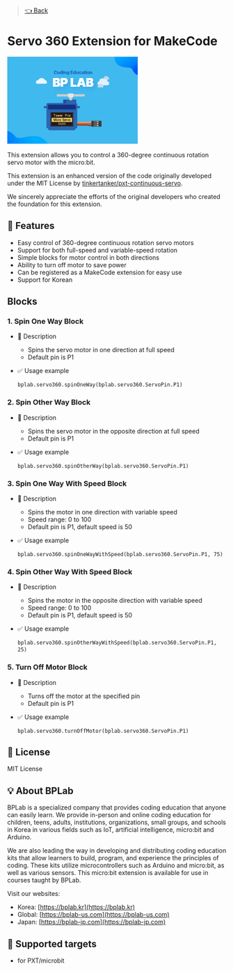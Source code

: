 > [👈 Back](../README.md)

# Servo 360 Extension for MakeCode

![Servo Image](./icon.png)

This extension allows you to control a 360-degree continuous rotation servo motor with the micro:bit.

This extension is an enhanced version of the code originally developed under the MIT License by [tinkertanker/pxt-continuous-servo](https://github.com/tinkertanker/pxt-continuous-servo.git).

We sincerely appreciate the efforts of the original developers who created the foundation for this extension.

## 🚀 Features

- Easy control of 360-degree continuous rotation servo motors
- Support for both full-speed and variable-speed rotation
- Simple blocks for motor control in both directions
- Ability to turn off motor to save power
- Can be registered as a MakeCode extension for easy use
- Support for Korean

## Blocks

### 1. Spin One Way Block

- 🔹 Description

  - Spins the servo motor in one direction at full speed
  - Default pin is P1

- ✅ Usage example

  ```blocks
  bplab.servo360.spinOneWay(bplab.servo360.ServoPin.P1)
  ```

### 2. Spin Other Way Block

- 🔹 Description

  - Spins the servo motor in the opposite direction at full speed
  - Default pin is P1

- ✅ Usage example

  ```blocks
  bplab.servo360.spinOtherWay(bplab.servo360.ServoPin.P1)
  ```

### 3. Spin One Way With Speed Block

- 🔹 Description

  - Spins the motor in one direction with variable speed
  - Speed range: 0 to 100
  - Default pin is P1, default speed is 50

- ✅ Usage example

  ```blocks
  bplab.servo360.spinOneWayWithSpeed(bplab.servo360.ServoPin.P1, 75)
  ```

### 4. Spin Other Way With Speed Block

- 🔹 Description

  - Spins the motor in the opposite direction with variable speed
  - Speed range: 0 to 100
  - Default pin is P1, default speed is 50

- ✅ Usage example

  ```blocks
  bplab.servo360.spinOtherWayWithSpeed(bplab.servo360.ServoPin.P1, 25)
  ```

### 5. Turn Off Motor Block

- 🔹 Description

  - Turns off the motor at the specified pin
  - Default pin is P1

- ✅ Usage example

  ```blocks
  bplab.servo360.turnOffMotor(bplab.servo360.ServoPin.P1)
  ```

## 📜 License

MIT License

## 💡 About BPLab

BPLab is a specialized company that provides coding education that anyone can easily learn. We provide in-person and online coding education for children, teens, adults, institutions, organizations, small groups, and schools in Korea in various fields such as IoT, artificial intelligence, micro:bit and Arduino.

We are also leading the way in developing and distributing coding education kits that allow learners to build, program, and experience the principles of coding. These kits utilize microcontrollers such as Arduino and micro:bit, as well as various sensors. This micro:bit extension is available for use in courses taught by BPLab.

Visit our websites:

- Korea: [https://bplab.kr](https://bplab.kr)
- Global: [https://bplab-us.com](https://bplab-us.com)
- Japan: [https://bplab-jp.com](https://bplab-jp.com)

## 📍 Supported targets

- for PXT/microbit

<script src="https://makecode.com/gh-pages-embed.js"></script><script>makeCodeRender("{{ site.makecode.home_url }}", "{{ site.github.owner_name }}/{{ site.github.repository_name }}");</script>
